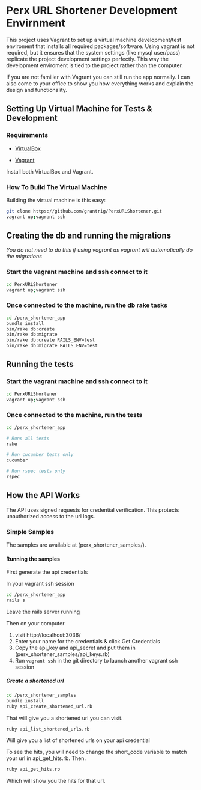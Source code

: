 # Perx URL Shortener Development Envirnment

This project uses Vagrant to set up a virtual machine development/test enviroment that installs all required packages/software.   Using vagrant is not required, but it ensures that the system settings (like mysql user/pass) replicate the project development settings perfectly.  This way the development enviroment is tied to the project rather than the computer.

If you are not familier with Vagrant you can still run the app normally.  I can also come to your office to show you how everything works and explain the design and functionality.

## Setting Up Virtual Machine for Tests & Development

### Requirements

* [VirtualBox](https://www.virtualbox.org)

* [Vagrant](http://vagrantup.com)

Install both VirtualBox and Vagrant.

### How To Build The Virtual Machine

Building the virtual machine is this easy:

```bash
git clone https://github.com/grantrig/PerxURLShortener.git
vagrant up;vagrant ssh
```

## Creating the db and running the migrations

*You do not need to do this if using vagrant as vagrant will automatically do the migrations*

### Start the vagrant machine and ssh connect to it
```bash
cd PerxURLShortener
vagrant up;vagrant ssh
```

### Once connected to the machine, run the db rake tasks
```bash
cd /perx_shortener_app
bundle install
bin/rake db:create
bin/rake db:migrate
bin/rake db:create RAILS_ENV=test
bin/rake db:migrate RAILS_ENV=test
```

## Running the tests

### Start the vagrant machine and ssh connect to it
```bash
cd PerxURLShortener
vagrant up;vagrant ssh
```

### Once connected to the machine, run the tests
```bash
cd /perx_shortener_app

# Runs all tests
rake

# Run cucumber tests only
cucumber

# Run rspec tests only
rspec
```

## How the API Works

The API uses signed requests for credential verification.  This protects unauthorized access to the url logs.

### Simple Samples

The samples are available at (perx_shortener_samples/).

#### Running the samples

First generate the api credentials

In your vagrant ssh session
```bash
cd /perx_shortener_app
rails s
```
Leave the rails server running

Then on your computer 

1. visit http://localhost:3036/
2. Enter your name for the credentials & click Get Credentials
3. Copy the api_key and api_secret and put them in (perx_shortener_samples/api_keys.rb)
4. Run ```vagrant ssh``` in the git directory to launch another vagrant ssh session

##### Create a shortened url

```bash
cd /perx_shortener_samples
bundle install
ruby api_create_shortened_url.rb
```

That will give you a shortened url you can visit.

```bash
ruby api_list_shortened_urls.rb
```

Will give you a list of shortened urls on your api credential

To see the hits, you will need to change the short_code variable to match your url in api_get_hits.rb.  Then.

```bash
ruby api_get_hits.rb
```
Which will show you the hits for that url.
